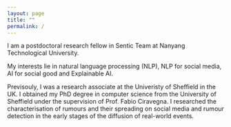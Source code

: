 ```yaml
---
layout: page
title: ""
permalink: /
---
```



I am a postdoctoral research fellow in Sentic Team at Nanyang Technological University.

My interests lie in natural language processing (NLP), NLP for social media, AI for social good and Explainable AI.

Previsouly, I was a research associate at the Univeristy of Sheffield in the UK. I obtained my PhD degree in computer science from the University of Sheffield under the supervision of Prof. Fabio Ciravegna. I researched the characterisation of rumours and their spreading on social media and rumour detection in the early stages of the diffusion of real-world events.

  
  
  
